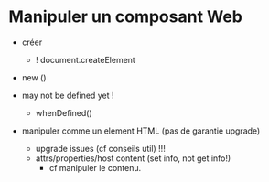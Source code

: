 <!DOCTYPE html>
<html lang="fr">
    <head>
        <meta charset="utf8"/>
        <title>LISS</title>
        <meta name="color-scheme" content="dark light">
        <meta name="viewport" content="width=device-width, initial-scale=1"/>
        <link   href="./index.css"  rel="stylesheet" blocking="render">
        <script  src="./index.js"  type="module"     blocking="render" async></script>
    </head>
    <body code-langs="js,bry">
        <main>

# Manipuler un composant Web

- créer
    - ! document.createElement

- new ()
- may not be defined yet !
   - whenDefined()

- manipuler comme un element HTML (pas de garantie upgrade)
    - upgrade issues (cf conseils util) !!!
    - attrs/properties/host content (set info, not get info!)
        - cf manipuler le contenu.

</main>
    </body>
</html>